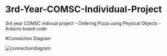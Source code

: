 # 3rd-Year-COMSC-Individual-Project
3rd year COMSC indivual project - Ordering Pizza using Physical Objects - Arduino board code

#Connection Diagram

![connectiondiagram](https://user-images.githubusercontent.com/22751367/59131753-21051d00-896b-11e9-8018-2e133c703f67.jpg)
